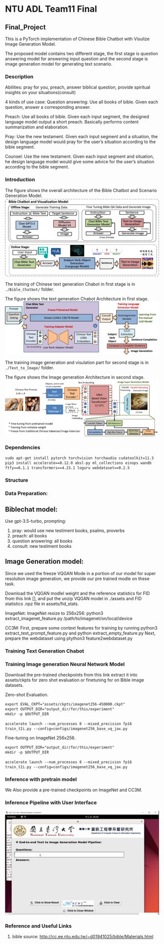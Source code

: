 # NTU ADL Team11 Final

## Final_Project

This is a PyTorch implementation of Chinese Bible Chatbot with Visulize Image Generation Model.

The proposed model contains two different stage, the first stage is question answering model for answering input question and the second stage is image generation model for generating text scenario.

### Description
Abilities: pray for you, preach, answer biblical question, provide spiritual insights on your situations(consult)

4 kinds of use case:
Question answering: Use all books of bible. Given each question, answer a corresponding answer.

Preach: Use all books of bible. Given each input segment, the designed language model output a short preach. Basically performs content summarization and elaboration.

Pray: Use the new testament. Given each input segment and a situation, the design language model would pray for the user’s situation according to the bible segment.

Counsel: Use the new testament. Given each input segment and situation, he design language model would give some advice for the user’s situation according to the bible segment.

 
### Introduction
The figure shows the overall architecture of the Bible Chatbot and Scenario Generation Model.
![plot](./Figure/overall_fig.png)

The training of Chinese text generation Chabot in first stage is in ```./Bible_Chatbot/``` folder.

The figure shows the text generation Chabot Architecture in first stage.
![plot](./Figure/Chatbot.png)

The training image generation and visulation part for second stage is in ```./Text_to_Image/``` folder.

The figure shows the Image generation Architecture in second stage.
![plot](./Figure/Generation.png)


### Dependencies
```
sudo apt-get install pytorch torchvision torchaudio cudatoolkit=11.3
pip3 install accelerate==0.12.0 absl-py ml_collections einops wandb ftfy==6.1.1 transformers==4.23.1 loguru webdataset==0.2.5
```

### Structure



### Data Preparation:



## Biblechat model:

Use gpt-3.5-turbo,
prompting:
1. pray: would use new testiment books, psalms, proverbs
2. preach: all books
3. question answering: all books
4. consult: new testiment books

## Image Generation model:

Since we used the freeze VQGAN Mode in a portion of our model for super resolution image generation,  we provide our pre trained modle on these task.

Download the VQGAN modlel weight and the reference statistics for FID from this link [], and put the unzip VQGAN model in ./assets and FID statistics .npz file in assets/fid_stats.

ImageNet:
ImageNet resize to 256x256: python3 extract_imagenet_feature.py /path/to/imagenet/on/local/device

CC3M:
First, prepare some context features for training by running python3 extract_test_prompt_feature.py and python extract_empty_feature.py
Next, prepare the webdataset using ptython3 feature2webdataset.py


### Training Text Generation Chabot



### Training Image generation Neural Network Model

Download the pre-trained checkpoints from this link extract it into assets/ckpts for zero shot evaluation or finetuning  for on Bible image datasets.

Zero-shot Evaluation.
```
export EVAL_CKPT="assets/ckpts/imagenet256-450000.ckpt"
export OUTPUT_DIR="output_dir/for/this/experiment"
mkdir -p $OUTPUT_DIR

accelerate launch --num_processes 8 --mixed_precision fp16 train_t2i.py --config=configs/imagenet256_base_vq_jax.py
```

Fine-tuning on ImageNet 256x256.
```
export OUTPUT_DIR="output_dir/for/this/experiment"
mkdir -p $OUTPUT_DIR

accelerate launch --num_processes 8 --mixed_precision fp16 train_t2i.py --config=configs/imagenet256_base_vq_jax.py
```



### Inference with pretrain model

We Also provide a pre-trained checkpoints on ImageNet and CC3M.



### Inference Pipeline with User Interface
![plot](./Figure/user_interface.png)


### Reference and Useful Links
1. bible source: http://cc.ee.ntu.edu.tw/~d01941025/bible/Materials.html